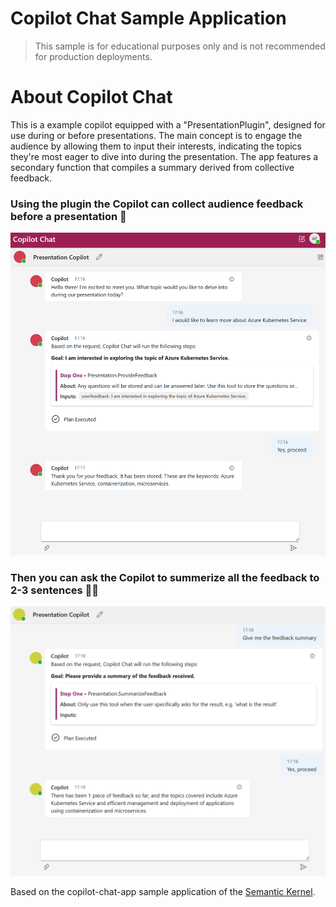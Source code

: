 # Copilot Chat Sample Application

> This sample is for educational purposes only and is not recommended for production deployments.

# About Copilot Chat

This is a example copilot equipped with a "PresentationPlugin", designed for use during or before presentations. The main concept is to engage the audience by allowing them to input their interests, indicating the topics they're most eager to dive into during the presentation. The app features a secondary function that compiles a summary derived from collective feedback.

### Using the plugin the Copilot can collect audience feedback before a presentation 🚀

<img src="https://raw.githubusercontent.com/aymenfurter/presentation-copilot-chat-app/main/collect-feedback.png">

### Then you can ask the Copilot to summerize all the feedback to 2-3 sentences 🤯😎

<img src="https://raw.githubusercontent.com/aymenfurter/presentation-copilot-chat-app/main/summerize-feedback.png">


Based on the copilot-chat-app sample application of the [Semantic Kernel](https://github.com/microsoft/semantic-kernel/tree/main/samples/apps/copilot-chat-app).

